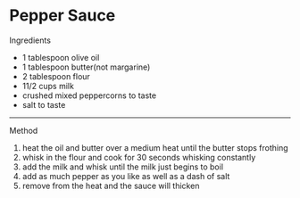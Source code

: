 # Pepper Sauce

Ingredients

-   1 tablespoon olive oil
-   1 tablespoon butter(not margarine)
-   2 tablespoon flour
-   11/2 cups milk
-   crushed mixed peppercorns to taste
-   salt to taste

--------------------------------------------------------------------------------

Method

1.  heat the oil and butter over a medium heat until the butter stops frothing
2.  whisk in the flour and cook for 30 seconds whisking constantly
3.  add the milk and whisk until the milk just begins to boil
4.  add as much pepper as you like as well as a dash of salt
5.  remove from the heat and the sauce will thicken
